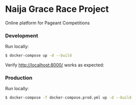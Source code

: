 # Naija Grace Race Project

Online platform for Pageant Competitions


### Development

Run locally:

```sh
$ docker-compose up -d --build 
```
Verify [http://localhost:8000/](http://localhost:8000/) works as expected:


### Production

Run locally:

```sh
$ docker-compose -f docker-compose.prod.yml up -d --build
```


